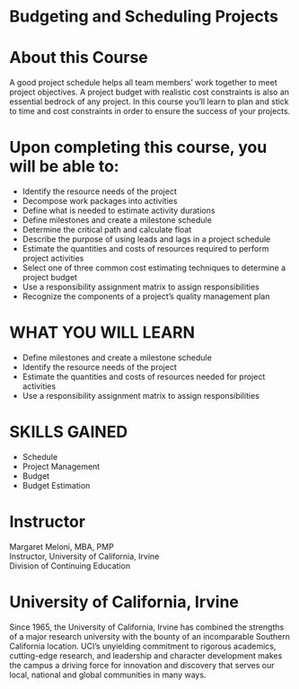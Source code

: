 # Budgeting and Scheduling Projects

# About this Course
A good project schedule helps all team members’ work together to meet project objectives. A project budget with realistic cost constraints is also an essential bedrock of any project. In this course you’ll learn to plan and stick to time and cost constraints in order to ensure the success of your projects.


# Upon completing this course, you will be able to:
* Identify the resource needs of the project
* Decompose work packages into activities
* Define what is needed to estimate activity durations
* Define milestones and create a milestone schedule
* Determine the critical path and calculate float
* Describe the purpose of using leads and lags in a project schedule
* Estimate the quantities and costs of resources required to perform project activities
* Select one of three common cost estimating techniques to determine a project budget
* Use a responsibility assignment matrix to assign responsibilities
* Recognize the components of a project’s quality management plan

# WHAT YOU WILL LEARN
* Define milestones and create a milestone schedule
* Identify the resource needs of the project
* Estimate the quantities and costs of resources needed for project activities
* Use a responsibility assignment matrix to assign responsibilities

# SKILLS GAINED
- Schedule
- Project Management
- Budget
- Budget Estimation

# Instructor
Margaret Meloni, MBA, PMP<br>
Instructor, University of California, Irvine <br>
Division of Continuing Education


# University of California, Irvine
Since 1965, the University of California, Irvine has combined the strengths of a major research university with the bounty of an incomparable Southern California location. UCI’s unyielding commitment to rigorous academics, cutting-edge research, and leadership and character development makes the campus a driving force for innovation and discovery that serves our local, national and global communities in many ways.

